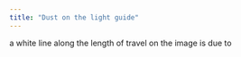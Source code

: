 ```yaml
---
title: "Dust on the light guide"
---
```

a white line along the length of travel on the image is due to

